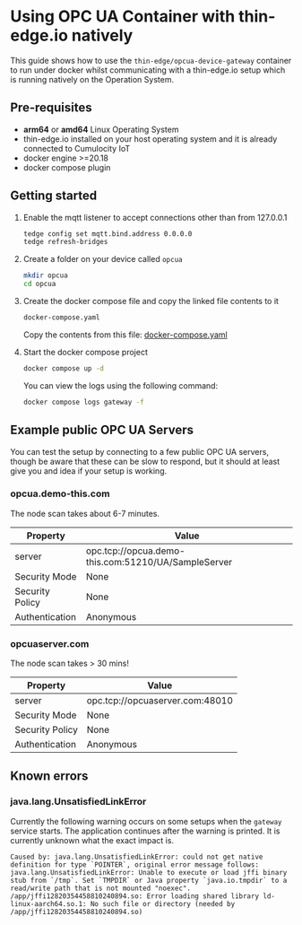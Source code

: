 # Using OPC UA Container with thin-edge.io natively

This guide shows how to use the `thin-edge/opcua-device-gateway` container to run under docker whilst communicating with a thin-edge.io setup which is running natively on the Operation System.

## Pre-requisites

* **arm64** or **amd64** Linux Operating System
* thin-edge.io installed on your host operating system and it is already connected to Cumulocity IoT
* docker engine >=20.18
* docker compose plugin

## Getting started

1. Enable the mqtt listener to accept connections other than from 127.0.0.1

    ```sh
    tedge config set mqtt.bind.address 0.0.0.0
    tedge refresh-bridges
    ```

2. Create a folder on your device called `opcua`

    ```sh
    mkdir opcua
    cd opcua
    ```

3. Create the docker compose file and copy the linked file contents to it

    ```sh
    docker-compose.yaml
    ```

    Copy the contents from this file: [docker-compose.yaml](./docker-compose.yml)

4. Start the docker compose project

    ```sh
    docker compose up -d
    ```
    
    You can view the logs using the following command:

    ```sh
    docker compose logs gateway -f
    ```

## Example public OPC UA Servers

You can test the setup by connecting to a few public OPC UA servers, though be aware that these can be slow to respond, but it should at least give you and idea if your setup is working.

### opcua.demo-this.com

The node scan takes about 6-7 minutes.

|Property|Value|
|--|--|
|server|opc.tcp://opcua.demo-this.com:51210/UA/SampleServer|
|Security Mode|None|
|Security Policy|None|
|Authentication|Anonymous|


### opcuaserver.com

The node scan takes > 30 mins!

|Property|Value|
|--|--|
|server|opc.tcp://opcuaserver.com:48010|
|Security Mode|None|
|Security Policy|None|
|Authentication|Anonymous|


## Known errors

### java.lang.UnsatisfiedLinkError

Currently the following warning occurs on some setups when the `gateway` service starts. The application continues after the warning is printed. It is currently unknown what the exact impact is.

```log
Caused by: java.lang.UnsatisfiedLinkError: could not get native definition for type `POINTER`, original error message follows: java.lang.UnsatisfiedLinkError: Unable to execute or load jffi binary stub from `/tmp`. Set `TMPDIR` or Java property `java.io.tmpdir` to a read/write path that is not mounted "noexec".
/app/jffi12820354458810240894.so: Error loading shared library ld-linux-aarch64.so.1: No such file or directory (needed by /app/jffi12820354458810240894.so)
```
